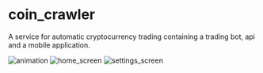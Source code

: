 # coin_crawler
A service for automatic cryptocurrency trading containing a trading bot, api and a mobile application.

![animation](https://i.ibb.co/wytzwtp/image2.pnghttps://i.ibb.co/j5WtBLM/video-2022-09-21-16-21-18.gif)
![home_screen](https://i.ibb.co/YN58FX0/image1.png)
![settings_screen](https://i.ibb.co/wytzwtp/image2.png)
